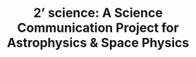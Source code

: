 ---
title: "2’ science: A Science Communication Project for Astrophysics & Space Physics"
collection: portfolio
permalink: /portfolio/2science
link: 'https://sites.google.com/view/2sciencegr'
url: 'https://sites.google.com/view/2sciencegr'
---